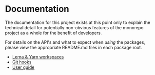 # Documentation

The documentation for this project exists at this point only to explain the technical detail for potentially non-obvious features of the monorepo project as a whole for the benefit of developers.

For details on the API's and what to expect when _using_ the packages, please view the appropriate README.md files in each package root.

- [ Lerna & Yarn workspaces ](lerna-and-yarn-workspaces.md)
- [ Git hooks ](git-hooks.md)
- [ User guide ](user-guide.md)
